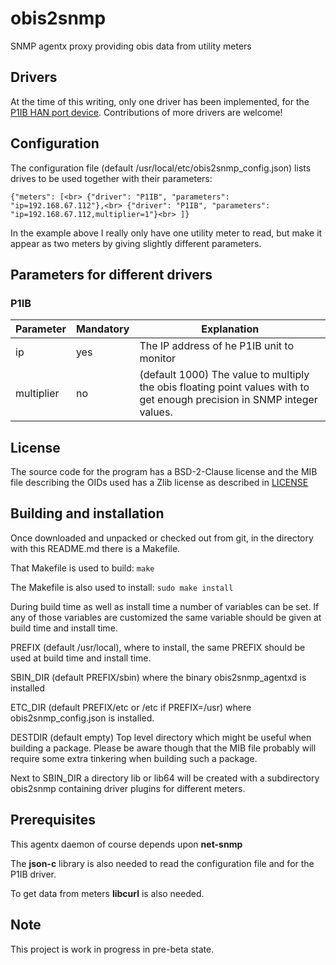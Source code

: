 # obis2snmp
SNMP agentx proxy providing obis data from utility meters

## Drivers
At the time of this writing, only one driver has been implemented, for the
[P1IB HAN port device](https://remne.tech/p1ib/).
Contributions of more drivers are welcome!

## Configuration
The configuration file (default /usr/local/etc/obis2snmp_config.json) lists
drives to be used together with their parameters:

`{"meters": [<br>
   {"driver": "P1IB", "parameters": "ip=192.168.67.112"},<br>
   {"driver": "P1IB", "parameters": "ip=192.168.67.112,multiplier=1"}<br>
 ]}`

In the example above I really only have one utility meter to read, but
make it appear as two meters by giving slightly different parameters.

## Parameters for different drivers
### P1IB
|Parameter |Mandatory|Explanation                              |
|----------|---------|-----------------------------------------|
|ip        |yes      |The IP address of he P1IB unit to monitor|
|multiplier|no       |(default 1000) The value to multiply the obis floating point values with to get enough precision in SNMP integer values.|

## License
The source code for the program has a BSD-2-Clause license and the MIB file
describing the OIDs used has a Zlib license as described in [LICENSE](LICENSE)

## Building and installation
Once downloaded and unpacked or checked out from git, in the directory
with this README.md there is a Makefile.

That Makefile is used to build:
`make`

The Makefile is also used to install:
`sudo make install`

During build time as well as install time a number of variables can be set. If
any of those variables are customized the same variable should be given at
build time and install time.

PREFIX (default /usr/local), where to install, the same PREFIX should be used
       at build time and install time.

SBIN_DIR (default PREFIX/sbin) where the binary obis2snmp_agentxd is installed

ETC_DIR (default PREFIX/etc or /etc if PREFIX=/usr) where obis2snmp_config.json
        is installed.

DESTDIR (default empty) Top level directory which might be useful when building
        a package. Please be aware though that the MIB file probably will
        require some extra tinkering when building such a package.

Next to SBIN_DIR a directory lib or lib64 will be created with a subdirectory
obis2snmp containing driver plugins for different meters.

## Prerequisites
This agentx daemon of course depends upon **net-snmp**

The **json-c** library is also needed to read the configuration file and for the
P1IB driver.

To get data from meters **libcurl** is also needed.

## Note
This project is work in progress in pre-beta state.

